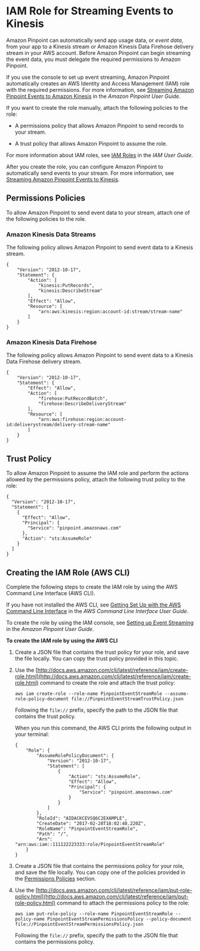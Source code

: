 # IAM Role for Streaming Events to Kinesis<a name="permissions-streams"></a>

Amazon Pinpoint can automatically send app usage data, or *event data*, from your app to a Kinesis stream or Amazon Kinesis Data Firehose delivery stream in your AWS account\. Before Amazon Pinpoint can begin streaming the event data, you must delegate the required permissions to Amazon Pinpoint\. 

If you use the console to set up event streaming, Amazon Pinpoint automatically creates an AWS Identity and Access Management \(IAM\) role with the required permissions\. For more information, see [Streaming Amazon Pinpoint Events to Amazon Kinesis](http://docs.aws.amazon.com/pinpoint/latest/userguide/analytics-streaming-kinesis.html) in the *Amazon Pinpoint User Guide*\.

If you want to create the role manually, attach the following policies to the role: 

+ A permissions policy that allows Amazon Pinpoint to send records to your stream\.

+ A trust policy that allows Amazon Pinpoint to assume the role\.

For more information about IAM roles, see [IAM Roles](http://docs.aws.amazon.com/IAM/latest/UserGuide/id_roles.html) in the *IAM User Guide*\.

After you create the role, you can configure Amazon Pinpoint to automatically send events to your stream\. For more information, see [Streaming Amazon Pinpoint Events to Kinesis](analytics-streaming.md)\.

## Permissions Policies<a name="permissions-streams-permissionspolicies"></a>

To allow Amazon Pinpoint to send event data to your stream, attach one of the following policies to the role\.

### Amazon Kinesis Data Streams<a name="permissions-streams-permissionspolicies-aks"></a>

The following policy allows Amazon Pinpoint to send event data to a Kinesis stream\.

```
{
    "Version": "2012-10-17",
    "Statement": {
        "Action": [
            "kinesis:PutRecords",
            "kinesis:DescribeStream"
        ],
        "Effect": "Allow",
        "Resource": [
            "arn:aws:kinesis:region:account-id:stream/stream-name"
        ]
    }
}
```

### Amazon Kinesis Data Firehose<a name="permissions-streams-permissionspolicies-akf"></a>

The following policy allows Amazon Pinpoint to send event data to a Kinesis Data Firehose delivery stream\.

```
{
    "Version": "2012-10-17",
    "Statement": {
        "Effect": "Allow",
        "Action": [
        	"firehose:PutRecordBatch",
        	"firehose:DescribeDeliveryStream"
        ],
        "Resource": [
        	"arn:aws:firehose:region:account-id:deliverystream/delivery-stream-name"
    	]
    }
}
```

## Trust Policy<a name="permissions-streams-trustpolicy"></a>

To allow Amazon Pinpoint to assume the IAM role and perform the actions allowed by the permissions policy, attach the following trust policy to the role:

```
{
  "Version": "2012-10-17",
  "Statement": [
    {
      "Effect": "Allow",
      "Principal": {
        "Service": "pinpoint.amazonaws.com"
      },
      "Action": "sts:AssumeRole"
    }
  ]
}
```

## Creating the IAM Role \(AWS CLI\)<a name="permissions-streams-create"></a>

Complete the following steps to create the IAM role by using the AWS Command Line Interface \(AWS CLI\)\.

If you have not installed the AWS CLI, see [Getting Set Up with the AWS Command Line Interface](http://docs.aws.amazon.com/cli/latest/userguide/cli-chap-getting-set-up.html) in the *AWS Command Line Interface User Guide*\.

To create the role by using the IAM console, see [Setting up Event Streaming](http://docs.aws.amazon.com/pinpoint/latest/userguide/analytics-streaming-kinesis.html#analytics-streaming-kinesis-setup) in the *Amazon Pinpoint User Guide*\.

**To create the IAM role by using the AWS CLI**

1. Create a JSON file that contains the trust policy for your role, and save the file locally\. You can copy the trust policy provided in this topic\.

1. Use the [http://docs.aws.amazon.com/cli/latest/reference/iam/create-role.html](http://docs.aws.amazon.com/cli/latest/reference/iam/create-role.html) command to create the role and attach the trust policy:

   ```
   aws iam create-role --role-name PinpointEventStreamRole --assume-role-policy-document file://PinpointEventStreamTrustPolicy.json
   ```

   Following the `file://` prefix, specify the path to the JSON file that contains the trust policy\.

   When you run this command, the AWS CLI prints the following output in your terminal:

   ```
   {
       "Role": {
           "AssumeRolePolicyDocument": {
               "Version": "2012-10-17", 
               "Statement": [
                   {
                       "Action": "sts:AssumeRole", 
                       "Effect": "Allow", 
                       "Principal": {
                           "Service": "pinpoint.amazonaws.com"
                       }
                   }
               ]
           }, 
           "RoleId": "AIDACKCEVSQ6C2EXAMPLE", 
           "CreateDate": "2017-02-28T18:02:48.220Z", 
           "RoleName": "PinpointEventStreamRole", 
           "Path": "/", 
           "Arn": "arn:aws:iam::111122223333:role/PinpointEventStreamRole"
       }
   }
   ```

1. Create a JSON file that contains the permissions policy for your role, and save the file locally\. You can copy one of the policies provided in the [Permissions Policies](#permissions-streams-permissionspolicies) section\.

1. Use the [http://docs.aws.amazon.com/cli/latest/reference/iam/put-role-policy.html](http://docs.aws.amazon.com/cli/latest/reference/iam/put-role-policy.html) command to attach the permissions policy to the role:

   ```
   aws iam put-role-policy --role-name PinpointEventStreamRole --policy-name PinpointEventStreamPermissionsPolicy --policy-document file://PinpointEventStreamPermissionsPolicy.json
   ```

   Following the `file://` prefix, specify the path to the JSON file that contains the permissions policy\.